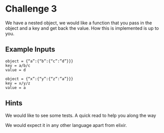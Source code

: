 # Challenge 3

We have a nested object, we would like a function that you pass in the object and a key and get back the value. How this is implemented is up to you.

## Example Inputs
```
object = {“a”:{“b”:{“c”:”d”}}}
key = a/b/c
value = d
```
``` 
object = {“x”:{“y”:{“z”:”a”}}}
key = x/y/z
value = a
```
 
## Hints
We would like to see some tests. A quick read to help you along the way

We would expect it in any other language apart from elixir.
